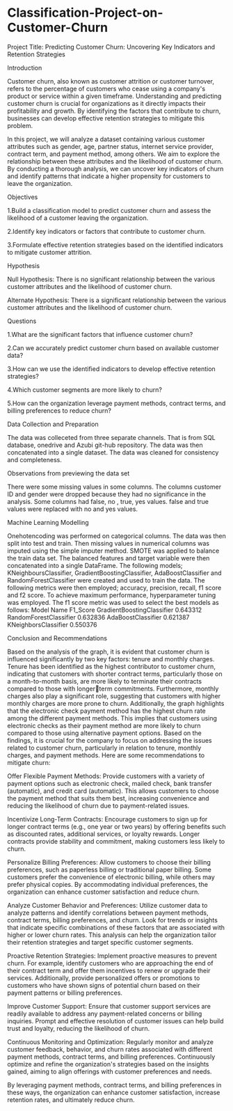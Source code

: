 # Classification-Project-on-Customer-Churn
Project Title: Predicting Customer Churn: Uncovering Key Indicators and Retention Strategies

Introduction

Customer churn, also known as customer attrition or customer turnover, refers to the percentage of customers who cease using a company's product or service within a given timeframe. Understanding and predicting customer churn is crucial for organizations as it directly impacts their profitability and growth. By identifying the factors that contribute to churn, businesses can develop effective retention strategies to mitigate this problem.

In this project, we will analyze a dataset containing various customer attributes such as gender, age, partner status, internet service provider, contract term, and payment method, among others. We aim to explore the relationship between these attributes and the likelihood of customer churn. By conducting a thorough analysis, we can uncover key indicators of churn and identify patterns that indicate a higher propensity for customers to leave the organization.

Objectives

1.Build a classification model to predict customer churn and assess the likelihood of a customer leaving the organization.

2.Identify key indicators or factors that contribute to customer churn.

3.Formulate effective retention strategies based on the identified indicators to mitigate customer attrition.

Hypothesis

Null Hypothesis: There is no significant relationship between the various customer attributes and the likelihood of customer churn.

Alternate Hypothesis: There is a significant relationship between the various customer attributes and the likelihood of customer churn.



Questions

1.What are the significant factors that influence customer churn?

2.Can we accurately predict customer churn based on available customer data?

3.How can we use the identified indicators to develop effective retention strategies?

4.Which customer segments are more likely to churn?

5.How can the organization leverage payment methods, contract terms, and billing preferences to reduce churn?

Data Collection and Preparation

The data was colleceted from three separate channels. That is from SQL database, onedrive and Azubi git-hub repository. The data was then concatenated into a single dataset. The data was cleaned for consistency and completeness. 

Observations from previewing the data set

There were some missing values in some columns.
The columns customer ID and gender were dropped because they had no significance in the analysis.
Some columns had false, no , true, yes values. false and true values were replaced with no and yes values.

Machine Learning Modelling

Onehotencoding was performed on categorical columns. The data was then split into test and 
train. Then missing values in numerical columns was imputed using the simple imputer method.
SMOTE was applied to balance the train data set. The balanced features and target variable were 
then concatenated into a single DataFrame. The following models; KNeighboursClassifier,
GradientBoostingClassifier, AdaBoostClassifier and RandomForestClassifier were created and 
used to train the data. The following metrics were then employed; accuracy, precision, recall, f1 
score and f2 score. To achieve maximum performance, hyperparameter tuning was employed.
The f1 score metric was used to select the best models as follows:
Model Name F1_Score
GradientBoostingClassifier 0.643312
RandomForestClassifier 0.632836
AdaBoostClassifier 0.621387
KNeighborsClassifier 0.550376




Conclusion and Recommendations

Based on the analysis of the graph, it is evident that customer churn is influenced significantly by 
two key factors: tenure and monthly charges. Tenure has been identified as the highest contributor 
to customer churn, indicating that customers with shorter contract terms, particularly those on a 
month-to-month basis, are more likely to terminate their contracts compared to those with longerterm commitments. Furthermore, monthly charges also play a significant role, suggesting that 
customers with higher monthly charges are more prone to churn.
Additionally, the graph highlights that the electronic check payment method has the highest churn 
rate among the different payment methods. This implies that customers using electronic checks as 
their payment method are more likely to churn compared to those using alternative payment 
options.
Based on the findings, it is crucial for the company to focus on addressing the issues related to 
customer churn, particularly in relation to tenure, monthly charges, and payment methods. Here 
are some recommendations to mitigate churn:


Offer Flexible Payment Methods: Provide customers with a variety of payment options such as electronic check, mailed check, bank transfer (automatic), and credit card (automatic). This allows customers to choose the payment method that suits them best, increasing convenience and reducing the likelihood of churn due to payment-related issues.

Incentivize Long-Term Contracts: Encourage customers to sign up for longer contract terms (e.g., one year or two years) by offering benefits such as discounted rates, additional services, or loyalty rewards. Longer contracts provide stability and commitment, making customers less likely to churn.

Personalize Billing Preferences: Allow customers to choose their billing preferences, such as paperless billing or traditional paper billing. Some customers prefer the convenience of electronic billing, while others may prefer physical copies. By accommodating individual preferences, the organization can enhance customer satisfaction and reduce churn.

Analyze Customer Behavior and Preferences: Utilize customer data to analyze patterns and identify correlations between payment methods, contract terms, billing preferences, and churn. Look for trends or insights that indicate specific combinations of these factors that are associated with higher or lower churn rates. This analysis can help the organization tailor their retention strategies and target specific customer segments.

Proactive Retention Strategies: Implement proactive measures to prevent churn. For example, identify customers who are approaching the end of their contract term and offer them incentives to renew or upgrade their services. Additionally, provide personalized offers or promotions to customers who have shown signs of potential churn based on their payment patterns or billing preferences.

Improve Customer Support: Ensure that customer support services are readily available to address any payment-related concerns or billing inquiries. Prompt and effective resolution of customer issues can help build trust and loyalty, reducing the likelihood of churn.

Continuous Monitoring and Optimization: Regularly monitor and analyze customer feedback, behavior, and churn rates associated with different payment methods, contract terms, and billing preferences. Continuously optimize and refine the organization's strategies based on the insights gained, aiming to align offerings with customer preferences and needs.

By leveraging payment methods, contract terms, and billing preferences in these ways, the organization can enhance customer satisfaction, increase retention rates, and ultimately reduce churn.
